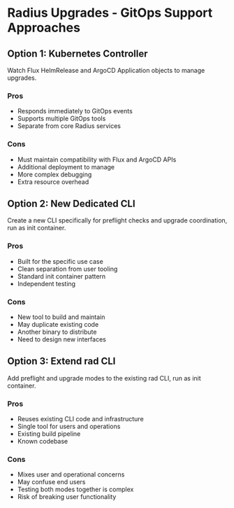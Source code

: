 # Radius Upgrades - GitOps Support Approaches

## Option 1: Kubernetes Controller

Watch Flux HelmRelease and ArgoCD Application objects to manage upgrades.

### Pros
- Responds immediately to GitOps events
- Supports multiple GitOps tools
- Separate from core Radius services

### Cons
- Must maintain compatibility with Flux and ArgoCD APIs
- Additional deployment to manage
- More complex debugging
- Extra resource overhead

## Option 2: New Dedicated CLI

Create a new CLI specifically for preflight checks and upgrade coordination, run as init container.

### Pros
- Built for the specific use case
- Clean separation from user tooling
- Standard init container pattern
- Independent testing

### Cons
- New tool to build and maintain
- May duplicate existing code
- Another binary to distribute
- Need to design new interfaces

## Option 3: Extend rad CLI

Add preflight and upgrade modes to the existing rad CLI, run as init container.

### Pros
- Reuses existing CLI code and infrastructure
- Single tool for users and operations
- Existing build pipeline
- Known codebase

### Cons
- Mixes user and operational concerns
- May confuse end users
- Testing both modes together is complex
- Risk of breaking user functionality
